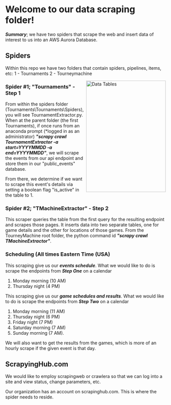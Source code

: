 # Welcome to our data scraping folder!
***Summary***; we have two spiders that scrape the web and insert data of interest to us into an AWS Aurora Database. 

## Spiders
Within this repo we have two folders that contain spiders, pipelines, items, etc:
1 - Tournaments
2 - Tourneymachine

<img style="float: right;" src="https://miscdatacash.s3.us-east-2.amazonaws.com/awsTMdatatables.png" alt="Data Tables" width="250" height="350">

### Spider #1; "Tournaments" - Step 1
From within the spiders folder (Tournaments\Tournaments\Spiders), you will see TournamentExtractor.py. When at the parent folder (the first Tournaments), if once runs from an anaconda prompt (*logged in as an administrator) ***"scrapy crawl TournamentExtractor -a start=YYYYMMDD -a end=YYYYMMDD"***, we will scrape the events from our api endpoint and store them in our "public_events" database.

From there, we determine if we want to scrape this event's details via setting a boolean flag "is_active" in the table to 1.

### Spider #2; "TMachineExtractor" - Step 2
This scraper queries the table from the first query for the resulting endpoint and scrapes those pages. It inserts data into two separate tables, one for game details and the other for locations of those games. From the TourneyMachine root folder, the python command id ***"scrapy crawl TMachineExtractor"***.

### Scheduling (All times Eastern Time (USA)
This scraping give us our  ***events schedule***. 
What we would like to do is scrape the endpoints from ***Step One*** on a calendar 
1. Monday morning (10 AM)
1. Thursday night (4 PM)

This scraping give us our ***game schedules and results***. 
What we would like to do is scrape the endpoints from ***Step Two*** on a calendar 
1. Monday morning (11 AM)
1. Thursday night (6 PM)
1. Friday night (7 PM)
1. Saturday morning (7 AM)
1. Sunday morning (7 AM). 

We will also want to get the results from the games, which is more of an hourly scrape if the given event is that day.

## ScrapyingHub.com
We would like to employ scrapingweb or crawlera so that we can log into a site and view status, change parameters, etc. 

Our organization has an account on scrapinghub.com. This is where the spider needs to reside.



